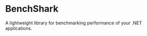 BenchShark
==========

A lightweight library for benchmarking performance of your .NET applications.
